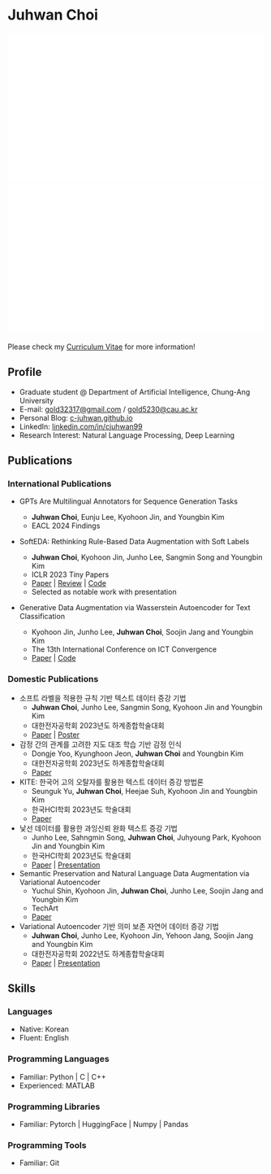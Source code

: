 # Juhwan Choi

![overview](https://github.com/c-juhwan/github-stats/blob/master/generated/overview.svg)
![languages](https://github.com/c-juhwan/github-stats/blob/master/generated/languages.svg)

Please check my [Curriculum Vitae](https://github.com/c-juhwan/c-juhwan/blob/main/Documents/Curriculum_Vitae_Juhwan_Choi.pdf) for more information!

## Profile

- Graduate student @ Department of Artificial Intelligence, Chung-Ang University
- E-mail: [gold32317@gmail.com](mailto:gold32317@gmail.com) / [gold5230@cau.ac.kr](mailto:gold5230@cau.ac.kr)
- Personal Blog: [c-juhwan.github.io](c-juhwan.github.io)
- LinkedIn: [linkedin.com/in/cjuhwan99](https://www.linkedin.com/in/cjuhwan99/)
- Research Interest: Natural Language Processing, Deep Learning

## Publications

### International Publications

- GPTs Are Multilingual Annotators for Sequence Generation Tasks
  - **Juhwan Choi**, Eunju Lee, Kyohoon Jin, and Youngbin Kim
  - EACL 2024 Findings

- SoftEDA: Rethinking Rule-Based Data Augmentation with Soft Labels
  - **Juhwan Choi**, Kyohoon Jin, Junho Lee, Sangmin Song and Youngbin Kim
  - ICLR 2023 Tiny Papers
  - [Paper](https://openreview.net/pdf?id=OiSbJbVWBJT) | [Review](https://openreview.net/forum?id=OiSbJbVWBJT) | [Code](https://github.com/c-juhwan/SoftEDA)
  - Selected as notable work with presentation

- Generative Data Augmentation via Wasserstein Autoencoder for Text Classification
  - Kyohoon Jin, Junho Lee, **Juhwan Choi**, Soojin Jang and Youngbin Kim
  - The 13th International Conference on ICT Convergence
  - [Paper](https://github.com/c-juhwan/c-juhwan/blob/main/Documents/Papers/Generative_Data_Augmentation_via_Wasserstein_Autoencoder_for_Text_Classification.pdf) | [Code](https://github.com/IIPL-CAU/latent_nlp_model)

### Domestic Publications

- 소프트 라벨을 적용한 규칙 기반 텍스트 데이터 증강 기법
  - **Juhwan Choi**, Junho Lee, Sangmin Song, Kyohoon Jin and Youngbin Kim
  - 대한전자공학회 2023년도 하계종합학술대회
  - [Paper](https://github.com/c-juhwan/c-juhwan/blob/main/Documents/Papers/소프트_라벨을_적용한_규칙_기반_텍스트_데이터_증강_기법_인쇄본.pdf) | [Poster](https://github.com/c-juhwan/c-juhwan/blob/main/Documents/Papers/소프트_라벨을_적용한_규칙_기반_텍스트_데이터_증강_기법_포스터.pdf)
- 감정 간의 관계를 고려한 지도 대조 학습 기반 감정 인식
  - Dongje Yoo, Kyunghoon Jeon, **Juhwan Choi** and Youngbin Kim
  - 대한전자공학회 2023년도 하계종합학술대회
  - [Paper](https://github.com/c-juhwan/c-juhwan/blob/main/Documents/Papers/감정_간의_관계를_고려한_지도_대조_학습_기반_감정_인식_인쇄본.pdf)
- KITE: 한국어 고의 오탈자를 활용한 텍스트 데이터 증강 방법론
  - Seunguk Yu, **Juhwan Choi**, Heejae Suh, Kyohoon Jin and Youngbin Kim
  - 한국HCI학회 2023년도 학술대회
  - [Paper](https://github.com/c-juhwan/c-juhwan/blob/main/Documents/Papers/KITE_한국어_고의_오탈자를_활용한_텍스트_데이터_증강_방법론_인쇄본.pdf)
- 낯선 데이터를 활용한 과잉신뢰 완화 텍스트 증강 기법
  - Junho Lee, Sahngmin Song, **Juhwan Choi**, Juhyoung Park, Kyohoon Jin and Youngbin Kim
  - 한국HCI학회 2023년도 학술대회
  - [Paper](https://github.com/c-juhwan/c-juhwan/blob/main/Documents/Papers/낯선_데이터를_활용한_과잉신뢰_완화_텍스트_증강_기법_인쇄본.pdf) | [Presentation](https://github.com/c-juhwan/c-juhwan/blob/main/Documents/Papers/낯선_데이터를_활용한_과잉신뢰_완화_텍스트_증강_기법_발표자료.pptx)
- Semantic Preservation and Natural Language Data Augmentation via Variational Autoencoder
  - Yuchul Shin, Kyohoon Jin, **Juhwan Choi**, Junho Lee, Soojin Jang and Youngbin Kim
  - TechArt
  - [Paper](https://github.com/c-juhwan/c-juhwan/blob/main/Documents/Papers/Semantic_Preservation_and_Natural_Language_Data_Augmentation_via_Variational_Autoencoder.pdf)
- Variational Autoencoder 기반 의미 보존 자연어 데이터 증강 기법
  - **Juhwan Choi**, Junho Lee, Kyohoon Jin, Yehoon Jang, Soojin Jang and Youngbin Kim
  - 대한전자공학회 2022년도 하계종합학술대회
  - [Paper](https://github.com/c-juhwan/c-juhwan/blob/main/Documents/Papers/Variational_Autoencoder기반_의미_보존_자연어_데이터_증강_기법.pdf) | [Presentation](https://github.com/c-juhwan/c-juhwan/blob/main/Documents/Papers/Variational_Autoencoder기반_의미_보존_자연어_데이터_증강_기법_발표자료.pptx)

## Skills

### Languages

- Native: Korean
- Fluent: English

### Programming Languages

- Familiar: Python | C | C++
- Experienced: MATLAB

### Programming Libraries

- Familiar: Pytorch | HuggingFace | Numpy | Pandas

### Programming Tools

- Familiar: Git
